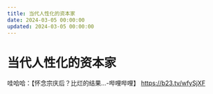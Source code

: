 ```yaml
---
title: 当代人性化的资本家
date: 2024-03-05 00:00:00
updated: 2024-03-05 00:00:00
---
```


# 当代人性化的资本家

哇哈哈：【怀念宗庆后？比烂的结果…-哔哩哔哩】 https://b23.tv/wfySjXF
